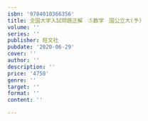 ```yaml
---
isbn: '9784010366356'
title: 全国大学入試問題正解　⑤数学　国公立大(予)
volume: ''
series: ''
publisher: 旺文社
pubdate: '2020-06-29'
cover: ''
author: ''
description: ''
price: '4750'
genre: ''
target: ''
format: ''
content: ''

---
```

